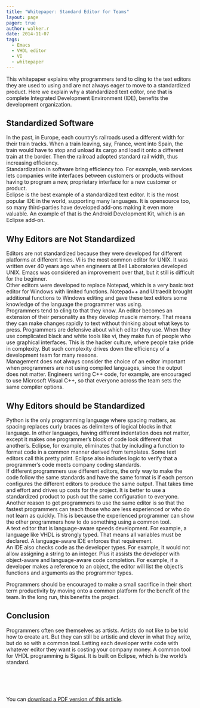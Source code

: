 ```yaml
---
title: "Whitepaper: Standard Editor for Teams"
layout: page 
pager: true
author: walker.r
date: 2014-11-07
tags: 
  - Emacs
  - VHDL editor
  - VI
  - whitepaper
---
```

<div class="content">
<p>This whitepaper explains why programmers tend to cling to the text editors they are used to using and are not always eager to move to a standardized product.  Here we explain why a standardized text editor, one that is complete Integrated Development Environment (<span class="caps">IDE</span>), benefits the development organization.  </p>	<h2>Standardized Software</h2>	<p>In the past, in Europe, each country&#8217;s railroads used a different width for their train tracks.  When a train leaving, say, France, went into Spain, the train would have to stop and unload its cargo and load it onto a different train at the border.  Then the railroad adopted standard rail width, thus increasing efficiency.<br/>Standardization in software bring efficiency too.  For example, web services lets companies write interfaces between customers or products without having to program a new, proprietary interface for a new customer or product.<br/>Eclipse is the best example of a standardized text editor.  It is the most popular <span class="caps">IDE</span> in the world, supporting many languages. It is opensource too, so many third-parties have developed add-ons making it even more valuable.  An example of that is the Android Development Kit, which is an Eclipse add-on.  </p>	<h2>Why Editors are Not Standardized</h2>	<p>Editors are not standardized because they were developed for different platforms at different times.  Vi is the most common editor for <span class="caps">UNIX</span>.  It was written over 40 years ago when engineers at Bell Laboratories developed <span class="caps">UNIX</span>.  Emacs was considered an improvement over that, but it still is difficult for the beginner.<br/>Other editors were developed to replace Notepad, which is a very basic text editor for Windows with limited functions.  Notepad++ and Ultraedit brought additional functions to Windows editing and gave these text editors some knowledge of the language the programmer was using.  <br/>Programmers tend to cling to that they know.  An editor becomes an extension of their personality as they develop muscle memory. That means they can make changes rapidly to text without thinking about what keys to press.  Programmers are defensive about which editor they use.  When they use complicated black and white tools like vi, they make fun of people who use graphical interfaces.  This is the hacker culture, where people take pride in complexity.  But such complexity drives down the efficiency of a development team for many reasons.  <br/>Management does not always consider the choice of an editor important when programmers are not using compiled languages, since the output does not matter. Engineers writing C++ code, for example, are encouraged to use Microsoft Visual C++, so that everyone across the team sets the same compiler options.  </p>	<h2>Why Editors should be Standardized</h2>	<p>Python is the only programming language where spacing matters, as spacing replaces curly braces as delimiters of logical blocks in that language. In other languages, having different indentation does not matter, except it makes one programmer&#8217;s block of code look different that another&#8217;s.  Eclipse, for example, eliminates that by including a function to format code in a common manner derived from templates.  Some text editors call this pretty print. Eclipse also includes logic to verify that a programmer&#8217;s code meets company coding standards.<br/>If different programmers use different editors, the only way to make the code follow the same standards and have the same format is if each person configures the different editors to produce the same output.  That takes time and effort and drives up costs for the project.  It is better to use a standardized product to push out the same configuration to everyone.<br/>Another reason to get programmers to use the same editor is so that the fastest programmers can teach those who are less experienced or who do not learn as quickly.  This is because the experienced programmer can show the other programmers how to do something using a common tool.   <br/>A text editor that is language-aware speeds development.  For example, a language like <span class="caps">VHDL</span> is strongly typed.  That means all variables must be declared.  A language-aware <span class="caps">IDE</span> enforces that requirement. <br/>An <span class="caps">IDE</span> also checks code as the developer types.  For example, it would not allow assigning a string to an integer. Plus it assists the developer with object-aware and language-aware code completion.  For example, if a developer makes a reference to an object, the editor will list the object&#8217;s functions and arguments as the programmer types.  </p>	<p>Programmers should be encouraged to make a small sacrifice in their short term productivity by moving onto a common platform for the benefit of the team.  In the long run, this benefits the project.</p>	<h2>Conclusion</h2>	<p>Programmers often see themselves as artists. Artists do not like to be told how to create art.  But they can still be artistic and clever in what they write, but do so with a common tool. Letting each developer write code with whatever editor they want is costing your company money.  A common tool for <span class="caps">VHDL</span> programming is Sigasi. It is built on Eclipse, which is the world&#8217;s standard.</p>	<p><br/><br/><br/><br/>You can <a href="/sites/www.sigasi.com/files/WhitepaperStandardEditorforTeams.pdf">download a <span class="caps">PDF</span> version of this article</a>.</p>  </div>

